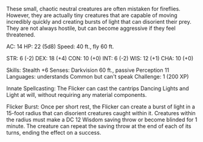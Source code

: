 These small, chaotic neutral creatures are often mistaken for fireflies. However, they are actually tiny creatures that are capable of moving incredibly quickly and creating bursts of light that can disorient their prey. They are not always hostile, but can become aggressive if they feel threatened.

AC: 14 HP: 22 (5d8) Speed: 40 ft., fly 60 ft.

STR: 6 (-2) DEX: 18 (+4) CON: 10 (+0) INT: 6 (-2) WIS: 12 (+1) CHA: 10 (+0)

Skills: Stealth +6 Senses: Darkvision 60 ft., passive Perception 11 Languages: understands Common but can't speak Challenge: 1 (200 XP)

Innate Spellcasting: The Flicker can cast the cantrips Dancing Lights and Light at will, without requiring any material components.

Flicker Burst: Once per short rest, the Flicker can create a burst of light in a 15-foot radius that can disorient creatures caught within it. Creatures within the radius must make a DC 12 Wisdom saving throw or become blinded for 1 minute. The creature can repeat the saving throw at the end of each of its turns, ending the effect on a success.